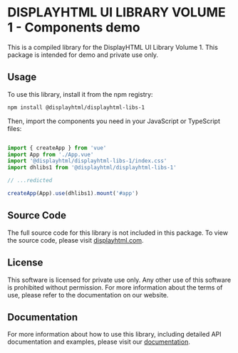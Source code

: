 # DISPLAYHTML UI LIBRARY VOLUME 1 - Components demo

This is a compiled library for the DisplayHTML UI Library Volume 1. This package is intended for demo and private use only.

## Usage

To use this library, install it from the npm registry:

```bash
npm install @displayhtml/displayhtml-libs-1
```

Then, import the components you need in your JavaScript or TypeScript files:

```javascript

import { createApp } from 'vue'
import App from './App.vue'
import '@displayhtml/displayhtml-libs-1/index.css'
import dhlibs1 from '@displayhtml/displayhtml-libs-1'

// ...redicted

createApp(App).use(dhlibs1).mount('#app')
```



## Source Code

The full source code for this library is not included in this package. To view the source code, please visit [displayhtml.com](http://displayhtml.com).

## License

This software is licensed for private use only. Any other use of this software is prohibited without permission. For more information about the terms of use, please refer to the documentation on our website.

## Documentation

For more information about how to use this library, including detailed API documentation and examples, please visit our [documentation](http://displayhtml.com/docs).